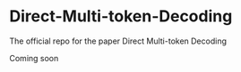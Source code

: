 # Direct-Multi-token-Decoding
The official repo for the paper Direct Multi-token Decoding

Coming soon

